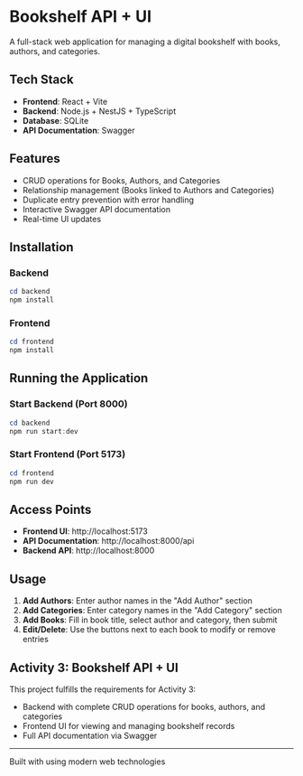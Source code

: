 ﻿#  Bookshelf API + UI

A full-stack web application for managing a digital bookshelf with books, authors, and categories.

##  Tech Stack

- **Frontend**: React + Vite
- **Backend**: Node.js + NestJS + TypeScript
- **Database**: SQLite
- **API Documentation**: Swagger

##  Features

-  CRUD operations for Books, Authors, and Categories
-  Relationship management (Books linked to Authors and Categories)
-  Duplicate entry prevention with error handling
-  Interactive Swagger API documentation
-  Real-time UI updates

##  Installation

### Backend
```powershell
cd backend
npm install
```

### Frontend
```powershell
cd frontend
npm install
```

##  Running the Application

### Start Backend (Port 8000)
```powershell
cd backend
npm run start:dev
```

### Start Frontend (Port 5173)
```powershell
cd frontend
npm run dev
```

##  Access Points

- **Frontend UI**: http://localhost:5173
- **API Documentation**: http://localhost:8000/api
- **Backend API**: http://localhost:8000

##  Usage

1. **Add Authors**: Enter author names in the "Add Author" section
2. **Add Categories**: Enter category names in the "Add Category" section
3. **Add Books**: Fill in book title, select author and category, then submit
4. **Edit/Delete**: Use the buttons next to each book to modify or remove entries

##  Activity 3: Bookshelf API + UI

This project fulfills the requirements for Activity 3:
- Backend with complete CRUD operations for books, authors, and categories
- Frontend UI for viewing and managing bookshelf records
- Full API documentation via Swagger

---

Built with  using modern web technologies

